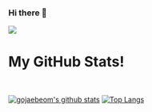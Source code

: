 ### Hi there 👋

<img src="https://github.githubassets.com/images/mona-whisper.gif"/>

<h1>My GitHub Stats!</h1>
<Br>
  
[![gojaebeom's github stats](https://github-readme-stats.vercel.app/api?username=gojaebeom&show_icons=true&theme=merko)](https://github.com/Aryagm/github-readme-stats) [![Top Langs](https://github-readme-stats.vercel.app/api/top-langs/?username=gojaebeom&layout=compact&theme=merko)](https://github.com/Aryagm/github-readme-stats)

